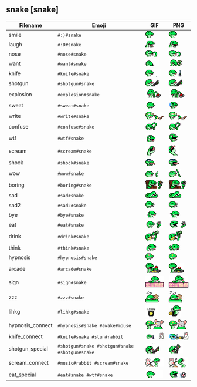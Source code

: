 ## snake [snake]
| Filename | Emoji | GIF | PNG |
| --- | --- | --- | --- |
| smile | `#:)#snake` | ![smile](../../assets/android/faces/snake/smile.gif) | ![smile](../../assets/android/faces_png/snake/smile.png) |
| laugh | `#:D#snake` | ![laugh](../../assets/android/faces/snake/laugh.gif) | ![laugh](../../assets/android/faces_png/snake/laugh.png) |
| nose | `#nose#snake` | ![nose](../../assets/android/faces/snake/nose.gif) | ![nose](../../assets/android/faces_png/snake/nose.png) |
| want | `#want#snake` | ![want](../../assets/android/faces/snake/want.gif) | ![want](../../assets/android/faces_png/snake/want.png) |
| knife | `#knife#snake` | ![knife](../../assets/android/faces/snake/knife.gif) | ![knife](../../assets/android/faces_png/snake/knife.png) |
| shotgun | `#shotgun#snake` | ![shotgun](../../assets/android/faces/snake/shotgun.gif) | ![shotgun](../../assets/android/faces_png/snake/shotgun.png) |
| explosion | `#explosion#snake` | ![explosion](../../assets/android/faces/snake/explosion.gif) | ![explosion](../../assets/android/faces_png/snake/explosion.png) |
| sweat | `#sweat#snake` | ![sweat](../../assets/android/faces/snake/sweat.gif) | ![sweat](../../assets/android/faces_png/snake/sweat.png) |
| write | `#write#snake` | ![write](../../assets/android/faces/snake/write.gif) | ![write](../../assets/android/faces_png/snake/write.png) |
| confuse | `#confuse#snake` | ![confuse](../../assets/android/faces/snake/confuse.gif) | ![confuse](../../assets/android/faces_png/snake/confuse.png) |
| wtf | `#wtf#snake` | ![wtf](../../assets/android/faces/snake/wtf.gif) | ![wtf](../../assets/android/faces_png/snake/wtf.png) |
| scream | `#scream#snake` | ![scream](../../assets/android/faces/snake/scream.gif) | ![scream](../../assets/android/faces_png/snake/scream.png) |
| shock | `#shock#snake` | ![shock](../../assets/android/faces/snake/shock.gif) | ![shock](../../assets/android/faces_png/snake/shock.png) |
| wow | `#wow#snake` | ![wow](../../assets/android/faces/snake/wow.gif) | ![wow](../../assets/android/faces_png/snake/wow.png) |
| boring | `#boring#snake` | ![boring](../../assets/android/faces/snake/boring.gif) | ![boring](../../assets/android/faces_png/snake/boring.png) |
| sad | `#sad#snake` | ![sad](../../assets/android/faces/snake/sad.gif) | ![sad](../../assets/android/faces_png/snake/sad.png) |
| sad2 | `#sad2#snake` | ![sad2](../../assets/android/faces/snake/sad2.gif) | ![sad2](../../assets/android/faces_png/snake/sad2.png) |
| bye | `#bye#snake` | ![bye](../../assets/android/faces/snake/bye.gif) | ![bye](../../assets/android/faces_png/snake/bye.png) |
| eat | `#eat#snake` | ![eat](../../assets/android/faces/snake/eat.gif) | ![eat](../../assets/android/faces_png/snake/eat.png) |
| drink | `#drink#snake` | ![drink](../../assets/android/faces/snake/drink.gif) | ![drink](../../assets/android/faces_png/snake/drink.png) |
| think | `#think#snake` | ![think](../../assets/android/faces/snake/think.gif) | ![think](../../assets/android/faces_png/snake/think.png) |
| hypnosis | `#hypnosis#snake` | ![hypnosis](../../assets/android/faces/snake/hypnosis.gif) | ![hypnosis](../../assets/android/faces_png/snake/hypnosis.png) |
| arcade | `#arcade#snake` | ![arcade](../../assets/android/faces/snake/arcade.gif) | ![arcade](../../assets/android/faces_png/snake/arcade.png) |
| sign | `#sign#snake` | ![sign](../../assets/android/faces/snake/sign.gif) | ![sign](../../assets/android/faces_png/snake/sign.png) |
| zzz | `#zzz#snake` | ![zzz](../../assets/android/faces/snake/zzz.gif) | ![zzz](../../assets/android/faces_png/snake/zzz.png) |
| lihkg | `#lihkg#snake` | ![lihkg](../../assets/android/faces/snake/lihkg.gif) | ![lihkg](../../assets/android/faces_png/snake/lihkg.png) |
| hypnosis_connect | `#hypnosis#snake #awake#mouse` | ![hypnosis_connect](../../assets/android/faces/snake/hypnosis_connect.gif) | ![hypnosis_connect](../../assets/android/faces_png/snake/hypnosis_connect.png) |
| knife_connect | `#knife#snake #stun#rabbit` | ![knife_connect](../../assets/android/faces/snake/knife_connect.gif) | ![knife_connect](../../assets/android/faces_png/snake/knife_connect.png) |
| shotgun_special | `#shotgun#snake #shotgun#snake #shotgun#snake` | ![shotgun_special](../../assets/android/faces/snake/shotgun_special.gif) | ![shotgun_special](../../assets/android/faces_png/snake/shotgun_special.png) |
| scream_connect | `#music#rabbit #scream#snake` | ![scream_connect](../../assets/android/faces/snake/scream_connect.gif) | ![scream_connect](../../assets/android/faces_png/snake/scream_connect.png) |
| eat_special | `#eat#snake #wtf#snake` | ![eat_special](../../assets/android/faces/snake/eat_special.gif) | ![eat_special](../../assets/android/faces_png/snake/eat_special.png) |

